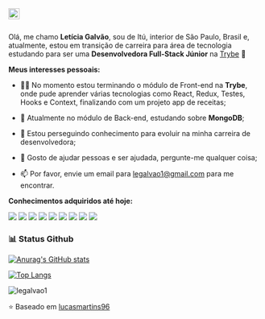 <a href="https://www.linkedin.com/in/leticia-galvao/">
  <img align="left" alt="Abhishek's LinkedIN" width="22px" src="https://raw.githubusercontent.com/peterthehan/peterthehan/master/assets/linkedin.svg" />
</a>

<br />
<br />

Olá, me chamo **Letícia Galvão**, sou de Itú, interior de São Paulo, Brasil e, atualmente, estou em transição de carreira para área de tecnologia estudando para ser uma **Desenvolvedora Full-Stack Júnior** na [Trybe](https://www.betrybe.com/)  :rocket:

**Meus interesses pessoais:**

* :woman_technologist: No momento estou terminando o módulo de Front-end na **Trybe**, 
onde pude aprender várias tecnologias como React, Redux, Testes, 
Hooks e Context, finalizando com um projeto app de receitas;

* :seedling: Atualmente no módulo de Back-end, estudando sobre **MongoDB**;

* :briefcase: Estou perseguindo conhecimento para evoluir na minha carreira de desenvolvedora;

* :speech_balloon: Gosto de ajudar pessoas e ser ajudada, pergunte-me qualquer coisa;

* :mailbox:  Por favor, envie um email para legalvao1@gmail.com para me encontrar.

**Conhecimentos adquiridos até hoje:**

![](https://img.shields.io/badge/Git-F05032?style=for-the-badge&logo=git&logoColor=white)
![](https://img.shields.io/badge/HTML5-E34F26?style=for-the-badge&logo=html5&logoColor=white)
![](https://img.shields.io/badge/CSS-239120?&style=for-the-badge&logo=css3&logoColor=white)
![](https://img.shields.io/badge/JavaScript-F7DF1E?style=for-the-badge&logo=javascript&logoColor=black)
![](https://img.shields.io/badge/Jest-C21325?style=for-the-badge&logo=jest&logoColor=white)
![](https://img.shields.io/badge/React-20232A?style=for-the-badge&logo=react&logoColor=61DAFB)
![](https://img.shields.io/badge/Redux-593D88?style=for-the-badge&logo=redux&logoColor=white)
![](https://img.shields.io/badge/Ubuntu-E95420?style=for-the-badge&logo=ubuntu&logoColor=white)
![](https://img.shields.io/badge/MySQL-00000F?style=for-the-badge&logo=mysql&logoColor=white)

### 📊 Status Github

<a href='https://github.com/legalvao1/github-stats-transparent'>
  
![Anurag's GitHub stats](https://github-readme-stats.vercel.app/api?username=legalvao1&show_icons=true)


[![Top Langs](https://github-readme-stats.vercel.app/api/top-langs/?username=legalvao1&layout=compact)](https://github.com/anuraghazra/github-readme-stats)


</a>

<p align="left"> <img src="https://komarev.com/ghpvc/?username=legalvao1&color=blue&style=plastic&label=PROFILE+VIEWS" alt="legalvao1" /> </p>

⭐️ Baseado em [
lucasmartins96](https://github.com/lucasmartins96)
